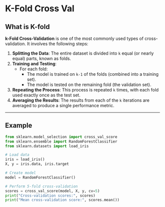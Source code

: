# K-Fold Cross Val

## What is K-fold

**k-Fold Cross-Validation** is one of the most commonly used types of cross-validation. It involves the following steps:

1. **Splitting the Data**: The entire dataset is divided into `k` equal (or nearly equal) parts, known as folds.
2. **Training and Testing**:
   * For each fold:
     * The model is trained on `k-1` of the folds (combined into a training set).
     * The model is tested on the remaining fold (the validation set).
3. **Repeating the Process**: This process is repeated `k` times, with each fold used exactly once as the test set.
4. **Averaging the Results**: The results from each of the `k` iterations are averaged to produce a single performance metric.

***

## Example

```python
from sklearn.model_selection import cross_val_score
from sklearn.ensemble import RandomForestClassifier
from sklearn.datasets import load_iris

# Load data
iris = load_iris()
X, y = iris.data, iris.target

# Create model
model = RandomForestClassifier()

# Perform 5-fold cross-validation
scores = cross_val_score(model, X, y, cv=5)
print("Cross-validation scores:", scores)
print("Mean cross-validation score:", scores.mean())

```
